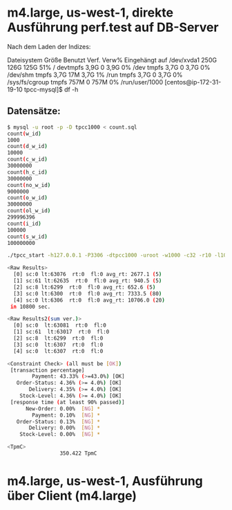 # m4.large, us-west-1, direkte Ausführung perf.test auf DB-Server

Nach dem Laden der Indizes:

Dateisystem    Größe Benutzt Verf. Verw% Eingehängt auf
/dev/xvda1      250G    126G  125G   51% /
devtmpfs        3,9G       0  3,9G    0% /dev
tmpfs           3,7G       0  3,7G    0% /dev/shm
tmpfs           3,7G     17M  3,7G    1% /run
tmpfs           3,7G       0  3,7G    0% /sys/fs/cgroup
tmpfs           757M       0  757M    0% /run/user/1000
[centos@ip-172-31-19-10 tpcc-mysql]$ df -h

## Datensätze:

```bash
$ mysql -u root -p -D tpcc1000 < count.sql 
count(w_id)
1000
count(d_w_id)
10000
count(c_w_id)
30000000
count(h_c_id)
30000000
count(no_w_id)
9000000
count(o_w_id)
30000000
count(ol_w_id)
299996396
count(i_id)
100000
count(s_w_id)
100000000
```

```bash
./tpcc_start -h127.0.0.1 -P3306 -dtpcc1000 -uroot -w1000 -c32 -r10 -l10800 -f 20160909-001.report -t 20160909-001.trx
```

```bash
<Raw Results>
  [0] sc:0 lt:63076  rt:0  fl:0 avg_rt: 2677.1 (5)
  [1] sc:61 lt:62635  rt:0  fl:0 avg_rt: 940.5 (5)
  [2] sc:8 lt:6299  rt:0  fl:0 avg_rt: 652.6 (5)
  [3] sc:0 lt:6300  rt:0  fl:0 avg_rt: 7333.5 (80)
  [4] sc:0 lt:6306  rt:0  fl:0 avg_rt: 10706.0 (20)
 in 10800 sec.

<Raw Results2(sum ver.)>
  [0] sc:0  lt:63081  rt:0  fl:0 
  [1] sc:61  lt:63017  rt:0  fl:0 
  [2] sc:8  lt:6299  rt:0  fl:0 
  [3] sc:0  lt:6307  rt:0  fl:0 
  [4] sc:0  lt:6307  rt:0  fl:0 

<Constraint Check> (all must be [OK])
 [transaction percentage]
        Payment: 43.33% (>=43.0%) [OK]
   Order-Status: 4.36% (>= 4.0%) [OK]
       Delivery: 4.35% (>= 4.0%) [OK]
    Stock-Level: 4.36% (>= 4.0%) [OK]
 [response time (at least 90% passed)]
      New-Order: 0.00%  [NG] *
        Payment: 0.10%  [NG] *
   Order-Status: 0.13%  [NG] *
       Delivery: 0.00%  [NG] *
    Stock-Level: 0.00%  [NG] *

<TpmC>
                 350.422 TpmC
```

# m4.large, us-west-1, Ausführung über Client (m4.large)

